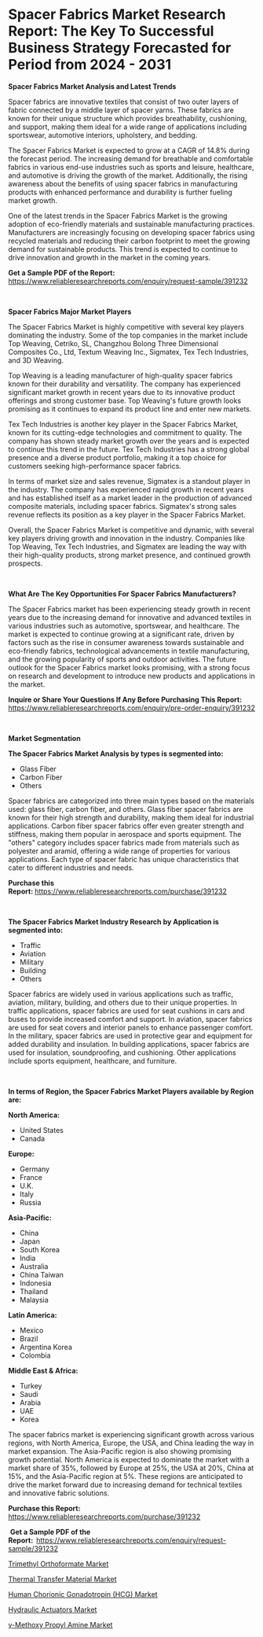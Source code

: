 <p><h1>Spacer Fabrics Market Research Report: The Key To Successful Business Strategy Forecasted for Period from 2024 - 2031</h1></p><p><strong>Spacer Fabrics Market Analysis and Latest Trends</strong></p>
<p><p>Spacer fabrics are innovative textiles that consist of two outer layers of fabric connected by a middle layer of spacer yarns. These fabrics are known for their unique structure which provides breathability, cushioning, and support, making them ideal for a wide range of applications including sportswear, automotive interiors, upholstery, and bedding.</p><p>The Spacer Fabrics Market is expected to grow at a CAGR of 14.8% during the forecast period. The increasing demand for breathable and comfortable fabrics in various end-use industries such as sports and leisure, healthcare, and automotive is driving the growth of the market. Additionally, the rising awareness about the benefits of using spacer fabrics in manufacturing products with enhanced performance and durability is further fueling market growth.</p><p>One of the latest trends in the Spacer Fabrics Market is the growing adoption of eco-friendly materials and sustainable manufacturing practices. Manufacturers are increasingly focusing on developing spacer fabrics using recycled materials and reducing their carbon footprint to meet the growing demand for sustainable products. This trend is expected to continue to drive innovation and growth in the market in the coming years.</p></p>
<p><strong>Get a Sample PDF of the Report:&nbsp;</strong> <a href="https://www.reliableresearchreports.com/enquiry/request-sample/391232">https://www.reliableresearchreports.com/enquiry/request-sample/391232</a></p>
<p>&nbsp;</p>
<p><strong>Spacer Fabrics Major Market Players</strong></p>
<p><p>The Spacer Fabrics Market is highly competitive with several key players dominating the industry. Some of the top companies in the market include Top Weaving, Cetriko, SL, Changzhou Bolong Three Dimensional Composites Co., Ltd, Textum Weaving Inc., Sigmatex, Tex Tech Industries, and 3D Weaving.</p><p>Top Weaving is a leading manufacturer of high-quality spacer fabrics known for their durability and versatility. The company has experienced significant market growth in recent years due to its innovative product offerings and strong customer base. Top Weaving's future growth looks promising as it continues to expand its product line and enter new markets.</p><p>Tex Tech Industries is another key player in the Spacer Fabrics Market, known for its cutting-edge technologies and commitment to quality. The company has shown steady market growth over the years and is expected to continue this trend in the future. Tex Tech Industries has a strong global presence and a diverse product portfolio, making it a top choice for customers seeking high-performance spacer fabrics.</p><p>In terms of market size and sales revenue, Sigmatex is a standout player in the industry. The company has experienced rapid growth in recent years and has established itself as a market leader in the production of advanced composite materials, including spacer fabrics. Sigmatex's strong sales revenue reflects its position as a key player in the Spacer Fabrics Market.</p><p>Overall, the Spacer Fabrics Market is competitive and dynamic, with several key players driving growth and innovation in the industry. Companies like Top Weaving, Tex Tech Industries, and Sigmatex are leading the way with their high-quality products, strong market presence, and continued growth prospects.</p></p>
<p>&nbsp;</p>
<p><strong>What Are The Key Opportunities For Spacer Fabrics Manufacturers?</strong></p>
<p><p>The Spacer Fabrics market has been experiencing steady growth in recent years due to the increasing demand for innovative and advanced textiles in various industries such as automotive, sportswear, and healthcare. The market is expected to continue growing at a significant rate, driven by factors such as the rise in consumer awareness towards sustainable and eco-friendly fabrics, technological advancements in textile manufacturing, and the growing popularity of sports and outdoor activities. The future outlook for the Spacer Fabrics market looks promising, with a strong focus on research and development to introduce new products and applications in the market.</p></p>
<p><strong>Inquire or Share Your Questions If Any Before Purchasing This Report:</strong> <a href="https://www.reliableresearchreports.com/enquiry/pre-order-enquiry/391232">https://www.reliableresearchreports.com/enquiry/pre-order-enquiry/391232</a></p>
<p>&nbsp;</p>
<p><strong>Market Segmentation</strong></p>
<p><strong>The Spacer Fabrics Market Analysis by types is segmented into:</strong></p>
<p><ul><li>Glass Fiber</li><li>Carbon Fiber</li><li>Others</li></ul></p>
<p><p>Spacer fabrics are categorized into three main types based on the materials used: glass fiber, carbon fiber, and others. Glass fiber spacer fabrics are known for their high strength and durability, making them ideal for industrial applications. Carbon fiber spacer fabrics offer even greater strength and stiffness, making them popular in aerospace and sports equipment. The "others" category includes spacer fabrics made from materials such as polyester and aramid, offering a wide range of properties for various applications. Each type of spacer fabric has unique characteristics that cater to different industries and needs.</p></p>
<p><strong>Purchase this Report:&nbsp;</strong><a href="https://www.reliableresearchreports.com/purchase/391232">https://www.reliableresearchreports.com/purchase/391232</a></p>
<p>&nbsp;</p>
<p><strong>The Spacer Fabrics Market Industry Research by Application is segmented into:</strong></p>
<p><ul><li>Traffic</li><li>Aviation</li><li>Military</li><li>Building</li><li>Others</li></ul></p>
<p><p>Spacer fabrics are widely used in various applications such as traffic, aviation, military, building, and others due to their unique properties. In traffic applications, spacer fabrics are used for seat cushions in cars and buses to provide increased comfort and support. In aviation, spacer fabrics are used for seat covers and interior panels to enhance passenger comfort. In the military, spacer fabrics are used in protective gear and equipment for added durability and insulation. In building applications, spacer fabrics are used for insulation, soundproofing, and cushioning. Other applications include sports equipment, healthcare, and furniture.</p></p>
<p>&nbsp;</p>
<p><strong>In terms of Region, the Spacer Fabrics Market Players available by Region are:</strong></p>
<p>
    <p> <strong> North America: </strong>
        <ul>
            <li>United States</li>
            <li>Canada</li>
        </ul>
        </p> 
    <p> <strong> Europe: </strong>
        <ul>
            <li>Germany</li>
            <li>France</li>
            <li>U.K.</li>
            <li>Italy</li>
            <li>Russia</li>
        </ul>
        </p> 
    <p> <strong> Asia-Pacific: </strong>
        <ul>
            <li>China</li>
            <li>Japan</li>
            <li>South Korea</li>
            <li>India</li>
            <li>Australia</li>
            <li>China Taiwan</li>
            <li>Indonesia</li>
            <li>Thailand</li>
            <li>Malaysia</li>
        </ul>
        </p> 
    <p> <strong> Latin America: </strong>
        <ul>
            <li>Mexico</li>
            <li>Brazil</li>
            <li>Argentina Korea</li>
            <li>Colombia</li>
        </ul>
        </p> 
    <p> <strong> Middle East & Africa: </strong>
        <ul>
            <li>Turkey</li>
            <li>Saudi</li>
            <li>Arabia</li>
            <li>UAE</li>
            <li>Korea</li>
        </ul>
    </p>
    </p>
<p><p>The spacer fabrics market is experiencing significant growth across various regions, with North America, Europe, the USA, and China leading the way in market expansion. The Asia-Pacific region is also showing promising growth potential. North America is expected to dominate the market with a market share of 35%, followed by Europe at 25%, the USA at 20%, China at 15%, and the Asia-Pacific region at 5%. These regions are anticipated to drive the market forward due to increasing demand for technical textiles and innovative fabric solutions.</p></p>
<p><strong>Purchase this Report: </strong><a href="https://www.reliableresearchreports.com/purchase/391232">https://www.reliableresearchreports.com/purchase/391232</a></p>
<p>&nbsp;<strong>Get a Sample PDF of the Report:&nbsp;&nbsp;</strong><a href="https://www.reliableresearchreports.com/enquiry/request-sample/391232">https://www.reliableresearchreports.com/enquiry/request-sample/391232</a></p>
<p><strong></strong></p>
<p><p><a href="https://view.publitas.com/reportprime-1/trimethyl-orthoformate-market-offer-valuable-insights-into-market-size-market-share-market-trends-and-projections-spanning-from-2024-to-2031/">Trimethyl Orthoformate Market</a></p><p><a href="https://view.publitas.com/reportprime-1/thermal-transfer-material-market-dynamics-2024-2031-also-about-its-market-trends-projections-and-opportunities/">Thermal Transfer Material Market</a></p><p><a href="https://chivalrous-flock-a86.notion.site/Human-Chorionic-Gonadotropin-HCG-Market-Size-2024-2031-Global-Industrial-Analysis-Key-Geographi-c951e9d5f1644578bbbed353a66834fd">Human Chorionic Gonadotropin (HCG) Market</a></p><p><a href="https://faithful-glue-af3.notion.site/Hydraulic-Actuators-Market-Size-Furnishes-Valuable-Information-Encompassing-Market-Share-Market-Tre-3a59be9373e644f3b3a52ca80040f741">Hydraulic Actuators Market</a></p><p><a href="https://github.com/singletonthaxterkelliehr2df/Market-Research-Report-List-1/blob/main/g-methoxy-propyl-amine-market.md">γ-Methoxy Propyl Amine Market</a></p></p>